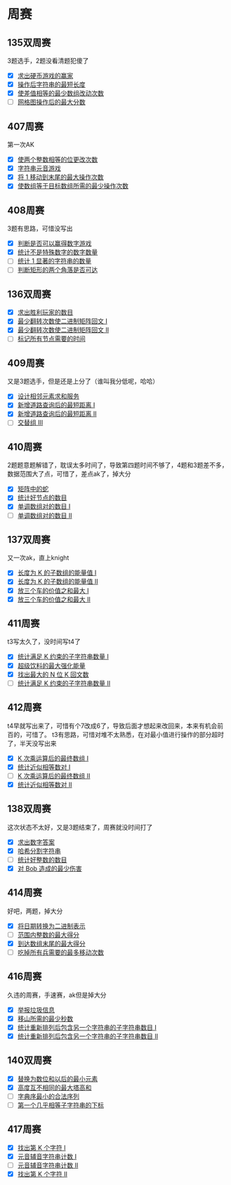 # 周赛

## 135双周赛
3题选手，2题没看清题犯傻了
- [x] [求出硬币游戏的赢家](https://leetcode.cn/problems/find-the-winning-player-in-coin-game/)
- [x] [操作后字符串的最短长度](https://leetcode.cn/problems/minimum-length-of-string-after-operations/)
- [x] [使差值相等的最少数组改动次数](https://leetcode.cn/problems/minimum-array-changes-to-make-differences-equal/)
- [ ] [网格图操作后的最大分数](https://leetcode.cn/problems/maximum-score-from-grid-operations/)

## 407周赛
第一次AK
- [x] [使两个整数相等的位更改次数](https://leetcode.cn/problems/number-of-bit-changes-to-make-two-integers-equal/)
- [x] [字符串元音游戏](https://leetcode.cn/problems/vowels-game-in-a-string/)
- [x] [将 1 移动到末尾的最大操作次数](https://leetcode.cn/problems/maximum-number-of-operations-to-move-ones-to-the-end/)
- [x] [使数组等于目标数组所需的最少操作次数](https://leetcode.cn/problems/minimum-operations-to-make-array-equal-to-target/)

## 408周赛
3题有思路，可惜没写出
- [x] [判断是否可以赢得数字游戏](https://leetcode.cn/problems/find-if-digit-game-can-be-won/)
- [x] [统计不是特殊数字的数字数量](https://leetcode.cn/problems/find-the-count-of-numbers-which-are-not-special/)
- [ ] [统计 1 显著的字符串的数量](https://leetcode.cn/problems/count-the-number-of-substrings-with-dominant-ones/)
- [ ] [判断矩形的两个角落是否可达](https://leetcode.cn/problems/check-if-the-rectangle-corner-is-reachable/)

## 136双周赛
- [x] [求出胜利玩家的数目](https://leetcode.cn/problems/find-the-number-of-winning-players/)
- [x] [最少翻转次数使二进制矩阵回文 I](https://leetcode.cn/problems/minimum-number-of-flips-to-make-binary-grid-palindromic-i/)
- [x] [最少翻转次数使二进制矩阵回文 II](https://leetcode.cn/problems/minimum-number-of-flips-to-make-binary-grid-palindromic-ii/)
- [ ] [标记所有节点需要的时间](https://leetcode.cn/problems/time-taken-to-mark-all-nodes/)

## 409周赛
又是3题选手，但是还是上分了（谁叫我分低呢，哈哈）
- [x] [设计相邻元素求和服务](https://leetcode.cn/problems/design-neighbor-sum-service/)
- [x] [新增道路查询后的最短距离 I](https://leetcode.cn/problems/shortest-distance-after-road-addition-queries-i/)
- [x] [新增道路查询后的最短距离 II](https://leetcode.cn/problems/shortest-distance-after-road-addition-queries-ii/)
- [ ] [交替组 III](https://leetcode.cn/problems/alternating-groups-iii/)

## 410周赛
2题题意题解错了，耽误太多时间了，导致第四题时间不够了，4题和3题差不多，数据范围大了点，可惜了，差点ak了，掉大分
- [x] [矩阵中的蛇](https://leetcode.cn/problems/snake-in-matrix/)
- [x] [统计好节点的数目](https://leetcode.cn/problems/count-the-number-of-good-nodes/)
- [x] [单调数组对的数目 I](https://leetcode.cn/problems/find-the-count-of-monotonic-pairs-i/)
- [ ] [单调数组对的数目 II](https://leetcode.cn/problems/find-the-count-of-monotonic-pairs-ii/)

## 137双周赛
又一次ak，直上knight
- [x] [长度为 K 的子数组的能量值 I](https://leetcode.cn/problems/find-the-power-of-k-size-subarrays-i/)
- [x] [长度为 K 的子数组的能量值 II](https://leetcode.cn/problems/find-the-power-of-k-size-subarrays-ii/)
- [x] [放三个车的价值之和最大 I](https://leetcode.cn/problems/maximum-value-sum-by-placing-three-rooks-i/)
- [x] [放三个车的价值之和最大 II](https://leetcode.cn/problems/maximum-value-sum-by-placing-three-rooks-ii/)

## 411周赛
t3写太久了，没时间写t4了
- [x] [统计满足 K 约束的子字符串数量 I](https://leetcode.cn/problems/count-substrings-that-satisfy-k-constraint-i/)
- [x] [超级饮料的最大强化能量](https://leetcode.cn/problems/maximum-energy-boost-from-two-drinks/)
- [x] [找出最大的 N 位 K 回文数](https://leetcode.cn/problems/find-the-largest-palindrome-divisible-by-k/)
- [ ] [统计满足 K 约束的子字符串数量 II](https://leetcode.cn/problems/count-substrings-that-satisfy-k-constraint-ii/)

## 412周赛
t4早就写出来了，可惜有个7改成6了，导致后面才想起来改回来，本来有机会前百的，可惜了。
t3有思路，可惜对堆不太熟悉，在对最小值进行操作的部分超时了，半天没写出来
- [x] [K 次乘运算后的最终数组 I](https://leetcode.cn/problems/final-array-state-after-k-multiplication-operations-i/)
- [x] [统计近似相等数对 I](https://leetcode.cn/problems/count-almost-equal-pairs-i/)
- [ ] [K 次乘运算后的最终数组 II](https://leetcode.cn/problems/final-array-state-after-k-multiplication-operations-ii/)
- [x] [统计近似相等数对 II](https://leetcode.cn/problems/count-almost-equal-pairs-ii/)

## 138双周赛
这次状态不太好，又是3题结束了，周赛就没时间打了
- [x] [求出数字答案](https://leetcode.cn/problems/find-the-key-of-the-numbers/)
- [x] [哈希分割字符串](https://leetcode.cn/problems/hash-divided-string/)
- [ ] [统计好整数的数目](https://leetcode.cn/problems/find-the-count-of-good-integers/)
- [x] [对 Bob 造成的最少伤害](https://leetcode.cn/problems/minimum-amount-of-damage-dealt-to-bob/)

## 414周赛
好吧，两题，掉大分
- [x] [将日期转换为二进制表示](https://leetcode.cn/problems/convert-date-to-binary/)
- [ ] [范围内整数的最大得分](https://leetcode.cn/problems/maximize-score-of-numbers-in-ranges/)
- [x] [到达数组末尾的最大得分](https://leetcode.cn/problems/reach-end-of-array-with-max-score/)
- [ ] [吃掉所有兵需要的最多移动次数](https://leetcode.cn/problems/maximum-number-of-moves-to-kill-all-pawns/)

## 416周赛
久违的周赛，手速赛，ak但是掉大分
- [x] [举报垃圾信息](https://leetcode.cn/problems/report-spam-message/)
- [x] [移山所需的最少秒数](https://leetcode.cn/problems/minimum-number-of-seconds-to-make-mountain-height-zero/)
- [x] [统计重新排列后包含另一个字符串的子字符串数目 I](https://leetcode.cn/problems/count-substrings-that-can-be-rearranged-to-contain-a-string-i/)
- [x] [统计重新排列后包含另一个字符串的子字符串数目 II](https://leetcode.cn/problems/count-substrings-that-can-be-rearranged-to-contain-a-string-ii/)

## 140双周赛
- [x] [替换为数位和以后的最小元素](https://leetcode.cn/problems/minimum-element-after-replacement-with-digit-sum/)
- [x] [高度互不相同的最大塔高和](https://leetcode.cn/problems/maximize-the-total-height-of-unique-towers/)
- [ ] [字典序最小的合法序列](https://leetcode.cn/problems/find-the-lexicographically-smallest-valid-sequence/)
- [ ] [第一个几乎相等子字符串的下标](https://leetcode.cn/problems/find-the-occurrence-of-first-almost-equal-substring/)

## 417周赛
- [x] [找出第 K 个字符 I](https://leetcode.cn/problems/find-the-k-th-character-in-string-game-i/)
- [x] [元音辅音字符串计数 I](https://leetcode.cn/problems/count-of-substrings-containing-every-vowel-and-k-consonants-i/)
- [ ] [元音辅音字符串计数 II](https://leetcode.cn/problems/count-of-substrings-containing-every-vowel-and-k-consonants-ii/)
- [x] [找出第 K 个字符 II](https://leetcode.cn/problems/find-the-k-th-character-in-string-game-ii/)